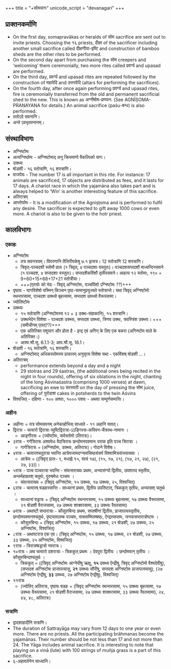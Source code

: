 +++
title = "+सोमयागः"
unicode_script = "devanagari"
+++

## प्राक्तनकर्माणि
- On the first day, somapravākas or heralds of सोम sacrifice are sent out to invite priests. Choosing the १६ priests, दीक्षा of the sacrificer including another small sacrifice called दीक्षणीया-इष्टि and construction of bamboo sheds are the other rites to be performed.
- On the second day apart from purchasing the सोम creepers and ‘welcoming’ them ceremonially, two more rites called प्रवर्ग्य and upasad are performed.
- On the third day, प्रवर्ग्य and upasad rites are repeated followed by the construction of महावेदि and उत्तरवेदि (altars for performing the sacrifices).
- On the fourth day, after once again performing प्रवर्ग्य and upasad rites, fire is ceremonially transferred from the old and permanent sacrificial shed to the new. This is known as अग्नीषोम-प्रणयन. (See AGNĪṢOMA-PRAṆAYANA for details.) An animal sacrifice (paśu-बन्ध) is also performed.
- ततोऽग्रे सवनानि।
- अन्ते ऽवभृतस्नानम्।

## संस्थाविभागः
- अग्निष्टोमः
- अत्यग्निष्ठोमः - अग्निष्टोमाद् अनु क्रियमाणो वैकल्पिको यागः।
- उक्थ्यः
- षोडशी - १६ स्तोत्राणि, १६ शस्त्राणि।
- वाजपेयः -  The number 17 is all important in this rite. For instance: 17 animals are sacrificed, 17 objects are distributed as fees, and it lasts for 17 days. A chariot race in which the yajamāna also takes part and is always helped to ‘Win’ is another interesting feature of this sacrifice.
- अतिरात्रम्
- आप्तोर्यामः - It is a modification of the Agniṣṭoma and is performed to fulfil any desire. The sacrificer is expected to gift away 1000 cows or even more. A chariot is also to be given to the hotr priest.

## कालविभागः

### एकाहः
- अग्निष्टोमः 
  - तत्र सवनत्रयम्। विवरणानि तैत्तिरीयकेषु ७.१ इत्यत्र। 12 स्तोत्राणि 12 शस्त्राणि।
  - त्रिवृत्-पञ्चदशौ स्तोमौ प्रातः (१ त्रिवृत्, ४ पञ्चदशाः वस्तुतः)। पञ्चदशसप्तदशौ माध्यन्दिनसवने (१ पञ्चदश, ४ सप्तदशाः वस्तुतः)। सप्तदशैकविंशौ तृतीयसवने। आहत्य १२ स्तोमाः, १९० = 9+60+15+68+17+21 स्तोत्रीयाः।
  - +++(एतयोः को भेदः - त्रिवृद् अग्निष्टोमः, पञ्चविंशो ऽग्निष्टोमः ??)+++
- पृष्ठ्यः - यागविशेषो यस्मिन् किञ्चन पृष्ठ-सामानुप्रयुज्यते स्तोत्रान्ते। यथा त्रिवृद् अग्निष्टोमो रथन्तरसामा, पञ्चदश उक्थ्यो बृहत्सामा, सप्तदश उवथ्यो वैरूपसामा। 
- ज्योतिष्टोमः
- उक्थ्यः
  - १५ स्तोत्राणि (अग्निष्टोमस्य १२ + ३ उक्थ-संज्ञकानि), १५ शस्त्रानि।
  - उक्थभेदेन विशेषाः - पञ्चदश उक्थ्यः, सप्तदश उक्थ्यः, त्रिणव उक्थः, त्रयस्त्रिंश उक्थ्यः। +++(समीचीनम् एतत्??)+++
  - एक अतिरिक्त पशुयाग और होता है - इन्द्र एवं अगिन् के लिए एक बकरा (अगिन्ष्टोम वाले के अतिरिक्त।)
  - आश्व.श्रौ.सू. 6.1.1-3; आप.श्रौ.सू. 16.1।
- षोडशी - १६ स्तोत्राणि, १६ शस्त्राणि।
  - अग्निष्टोमाद् अधिकस्तोमस्य प्राकारम् अनुसृत्य विशेषा यथा - एकविंशष् षोडशी …।
- अतिरात्रम्
  - performance extends beyond a day and a night
  -  29 stotras and 29 śastras, (the additional ones being recited in the night in four rounds), offering of six oblations in the night, chanting of the long Āśvinaśastra (comprising 1000 verses) at dawn, sacrificing an ewe to सरस्वती on the day of pressing the सोम juice, offering of पुरोडाश cakes in potsherds to the twin Aśvins
- विश्वजित् - दक्षिणा - १०० अश्वाः, १००० पशवः - अथवा सम्पूर्णसम्पत्तिः।

### अहीनः
- अहीनाः = यत्र सोमसवनम् अनेकाहोभिस् साध्यते - ११ अहानि यावत्।
- द्विरात्रः - चत्वारो द्विरात्राः व्युष्टिद्विरात्रा-ऽऽङ्गिरस-कपिवन-चैत्ररथ-नामानः ।
  - आङ्गीरसः = (ज्योष्टोमः, सर्वस्तोमो ऽतिरात्रः)।
- ३रात्रः - गर्गत्रिरात्रः अश्वमेधः वैदत्रिरात्रः छन्दोमनपवमानः पराक इति पञ्च त्रिरात्राः ।
  - गार्गत्रिरात्रः = (अग्निष्ठोमः, उक्थ्यः, अतिरात्रः)। गोदाने विशेषः।
- ४रात्रः - चत्वारश्चतूरात्रा भवन्ति आत्रेयजामदग्न्यवसिष्ठसंसर्प विश्वामित्रसंजयाख्याः ।
  - आत्रेयः = ((त्रिवृत् प्रातः- ९, मधाह्ने १५, सायं १७), (१५, १७, २१), (१७, २१, २७), (२१, २७, ३३))।
- ५रात्रः - पञ्च पञ्चरात्रा भवन्ति - संवत्सराख्यः प्रथमः, अभ्यासंग्यो द्वितीयः, उपशारद स्तृतीयः, अन्तर्महाव्रतश् चतुर्थः, पुरुषमेधः पञ्चमः ।
  - संवत्सराख्यः = (त्रिवृद् अग्निष्टोमः, १५ उक्थ्यः, १७ उक्थ्यः, २५, विश्वजित्)
- ६रात्रः - चत्वारष् षडहास्सन्ति - साध्यानां प्रथमः, द्वितीय उपरिष्टात्, त्रिककुत् तृतीयः, अभ्यासश् चतुर्थः ।
  - साध्यानां षड्रात्रः = (त्रिवृद् अग्निष्टोमः रथन्तरसामा, १५ उक्थ्यः बृहत्सामा, १७ उक्थ्यः वैरूपसामा, २१ षोडशी वैराजसामा, २७ उक्थ्यः शाक्वरसामा, ३३ उक्थ्यः रैवतसामा)
- ७रात्रः - अथाष्टौ सप्तरात्राः - कौसुरुबिन्दः प्रथमः, सप्तर्षीणां द्वितीयः, प्राजापत्यस्तृतीयः, छन्दोमपवमानश्चतुर्थः, पृष्ट्यावलम्बः पञ्चमः, सत्त्रसम्मितष्षष्ठः, ऐन्द्रस्सप्तमः, जनकसप्तरात्रोष्टमः ।
  - कौसुरुबिन्दः = (त्रिवृद् अग्निष्टोमः, १५ उक्थ्यः, १७ उक्थ्यः, २१ षोडशी, २७ उक्थ्यः, २५ अग्निष्टोमः, विश्वजित्)
- ८रात्रः - अथाष्टरात्र एक एव। (त्रिवृद् अग्निष्टोमः, १५ उक्थ्यः, १७ उक्थ्यः, २१ षोडशी, २७ उक्थ्यः, ३३ उक्थ्यः, २५ अग्निष्टोमः, विश्वजित्)
- ९रात्रः - त्रिरात्रष्षड्रात्रो नवरात्रः।
- १०रात्रः - अथ चत्वारो दशरात्राः - त्रिककुत् प्रथमः । देवपुरा द्वितीयः । छन्दोमवान् तृतीयः । कौसुरुबिन्दश्चतुर्थः ।
  - त्रिककुत् = ((त्रिवृद् अग्निष्टोमः आग्नेयीषु ऋक्षु, **१५** उक्थ्य ऐन्द्रीषु, त्रिवृद् अग्निष्टोमो वैश्वदेवीषु), (सप्तदश अग्निष्टोमः प्राजापत्यासु, **२१** उक्थ्यः सौरीषु, सप्तदश अग्निष्टोमः प्राजापत्स्यासु), (२७ अग्निष्टोम ऐन्द्रीषु, **३३** उक्थ्यः, २७ अग्निष्टोम ऐन्द्रीषु), विश्वजित्)
- ११रात्रः
  - (ज्योतिर् अतिरात्रः, पृष्ठ्यः षडहः = (त्रिवृद् अग्निष्टोमः रथन्तरसामा, १५ उक्थ्यः बृहत्सामा, १७ उक्थ्यः वैरूपसामा, २१ षोडशी वैराजसामा, २७ उक्थ्यः शाक्वरसामा, ३३ उक्थ्यः रैवतसामा), २४, ४४, ४८, अतिरात्रः)

### सत्राणि
- द्वादशाहादीनि सत्राणि।
- The duration of Sattrayāga may vary from 12 days to one year or even more. There are no priests. All the participating brāhmanas become the yajamānas. Their number should be not less than 17 and not more than 24. The Yāga includes animal sacrifice. It is interesting to note that playing on a vinā (lute) with 100 strings of muñja grass is a part of this sacrifice.
- ६-अहावर्तनेन साध्यानि।
 
